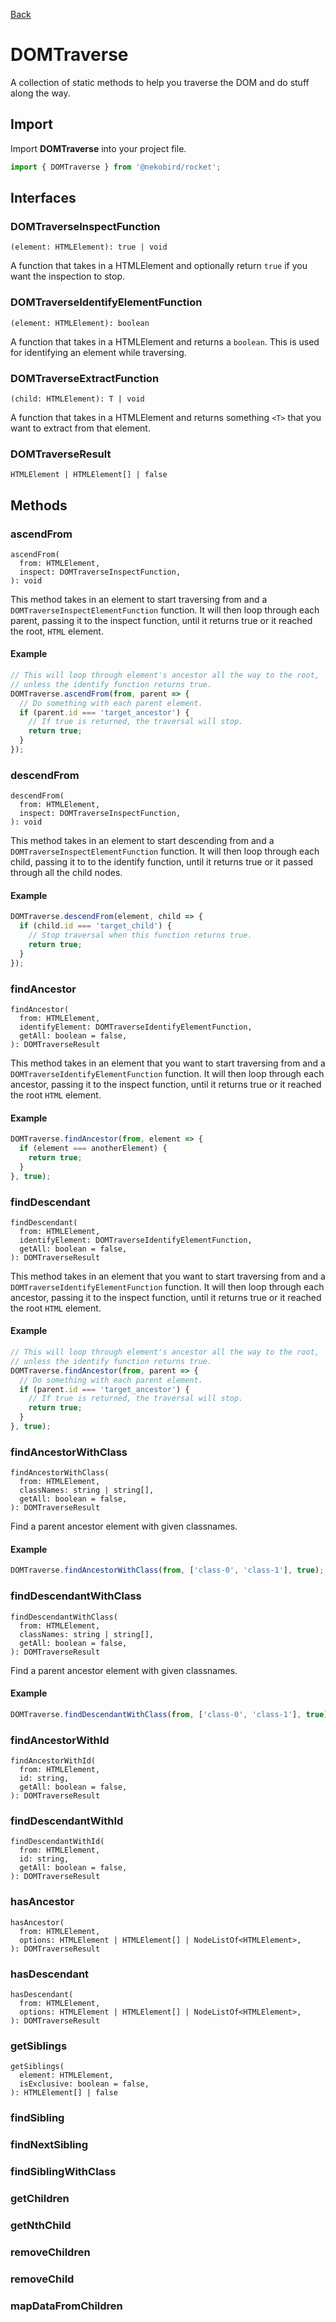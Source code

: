 [Back](../index.md)

# DOMTraverse

A collection of static methods to help you traverse the DOM and do stuff along the way.

## Import

Import **DOMTraverse** into your project file.

```typescript
import { DOMTraverse } from '@nekobird/rocket';
```

## Interfaces

### DOMTraverseInspectFunction

`(element: HTMLElement): true | void`

A function that takes in a HTMLElement and optionally return `true` if you want the inspection to stop.

### DOMTraverseIdentifyElementFunction

`(element: HTMLElement): boolean`

A function that takes in a HTMLElement and returns a `boolean`.
This is used for identifying an element while traversing.

### DOMTraverseExtractFunction

`(child: HTMLElement): T | void`

A function that takes in a HTMLElement and returns something `<T>` that you want to extract
from that element.

### DOMTraverseResult

`HTMLElement | HTMLElement[] | false`

## Methods

### ascendFrom

```
ascendFrom(
  from: HTMLElement,
  inspect: DOMTraverseInspectFunction,
): void
```

This method takes in an element to start traversing from and a `DOMTraverseInspectElementFunction` function.
It will then loop through each parent, passing it to the inspect function, until it returns true or it reached the root, `HTML` element.

#### Example

```typescript
// This will loop through element's ancestor all the way to the root,
// unless the identify function returns true.
DOMTraverse.ascendFrom(from, parent => {
  // Do something with each parent element.
  if (parent.id === 'target_ancestor') {
    // If true is returned, the traversal will stop.
    return true;
  }
});
```

### descendFrom

```
descendFrom(
  from: HTMLElement,
  inspect: DOMTraverseInspectFunction,
): void
```

This method takes in an element to start descending from and a `DOMTraverseInspectElementFunction` function.
It will then loop through each child, passing it to to the identify function, until it returns true or it passed through all the child nodes.

#### Example

```typescript
DOMTraverse.descendFrom(element, child => {
  if (child.id === 'target_child') {
    // Stop traversal when this function returns true.
    return true;
  }
});
```

### findAncestor

```
findAncestor(
  from: HTMLElement,
  identifyElement: DOMTraverseIdentifyElementFunction,
  getAll: boolean = false,
): DOMTraverseResult
```

This method takes in an element that you want to start traversing from and a `DOMTraverseIdentifyElementFunction` function.
It will then loop through each ancestor, passing it to the inspect function, until it returns true or it reached the root `HTML` element.

#### Example

```typescript
DOMTraverse.findAncestor(from, element => {
  if (element === anotherElement) {
    return true;
  }
}, true);
```

### findDescendant

```
findDescendant(
  from: HTMLElement,
  identifyElement: DOMTraverseIdentifyElementFunction,
  getAll: boolean = false,
): DOMTraverseResult
```

This method takes in an element that you want to start traversing from and a `DOMTraverseIdentifyElementFunction` function.
It will then loop through each ancestor, passing it to the inspect function, until it returns true or it reached the root `HTML` element.

#### Example

```typescript
// This will loop through element's ancestor all the way to the root,
// unless the identify function returns true.
DOMTraverse.findAncestor(from, parent => {
  // Do something with each parent element.
  if (parent.id === 'target_ancestor') {
    // If true is returned, the traversal will stop.
    return true;
  }
}, true);
```

### findAncestorWithClass

```
findAncestorWithClass(
  from: HTMLElement,
  classNames: string | string[],
  getAll: boolean = false,
): DOMTraverseResult
```

Find a parent ancestor element with given classnames.

#### Example

```typescript
DOMTraverse.findAncestorWithClass(from, ['class-0', 'class-1'], true);
```

### findDescendantWithClass

```
findDescendantWithClass(
  from: HTMLElement,
  classNames: string | string[],
  getAll: boolean = false,
): DOMTraverseResult
```

Find a parent ancestor element with given classnames.

#### Example

```typescript
DOMTraverse.findDescendantWithClass(from, ['class-0', 'class-1'], true);
```

### findAncestorWithId

```
findAncestorWithId(
  from: HTMLElement,
  id: string,
  getAll: boolean = false,
): DOMTraverseResult
```

### findDescendantWithId

```
findDescendantWithId(
  from: HTMLElement,
  id: string,
  getAll: boolean = false,
): DOMTraverseResult
```

### hasAncestor

```
hasAncestor(
  from: HTMLElement,
  options: HTMLElement | HTMLElement[] | NodeListOf<HTMLElement>,
): DOMTraverseResult
```

### hasDescendant

```
hasDescendant(
  from: HTMLElement,
  options: HTMLElement | HTMLElement[] | NodeListOf<HTMLElement>,
): DOMTraverseResult
```

### getSiblings

```
getSiblings(
  element: HTMLElement,
  isExclusive: boolean = false,
): HTMLElement[] | false
```

### findSibling

### findNextSibling

### findSiblingWithClass

### getChildren

### getNthChild

### removeChildren

### removeChild

### mapDataFromChildren